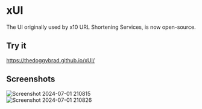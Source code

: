 # xUI
The UI originally used by x10 URL Shortening Services, is now open-source.


## Try it 
https://thedoggybrad.github.io/xUI/

## Screenshots
![Screenshot 2024-07-01 210815](https://github.com/thedoggybrad/xUI/assets/94173621/d544332c-0307-4231-809d-e80927164343)<br>
![Screenshot 2024-07-01 210826](https://github.com/thedoggybrad/xUI/assets/94173621/fb905aa6-81e6-4743-99d9-ced4bbf25a07)
